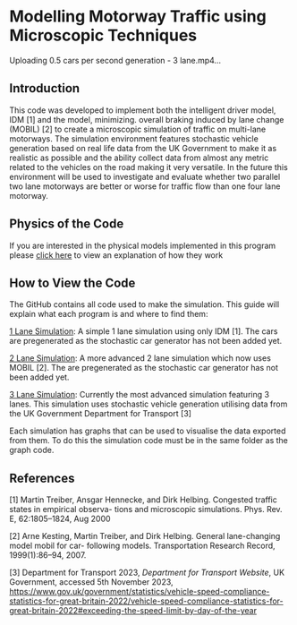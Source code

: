 # Modelling Motorway Traffic using Microscopic Techniques


Uploading 0.5 cars per second generation - 3 lane.mp4…


## Introduction
This code was developed to implement both the intelligent driver model, IDM [1] and the model, minimizing.
overall braking induced by lane change (MOBIL) [2] to create a microscopic simulation of
traffic on multi-lane motorways. The simulation environment features stochastic vehicle
generation based on real life data from the UK Government to make it as realistic as possible
and the ability collect data from almost any metric related to the vehicles on the road making
it very versatile. In the future this environment will be used to investigate and evaluate
whether two parallel two lane motorways are better or worse for traffic flow than one four
lane motorway.

## Physics of the Code

If you are interested in the physical models implemented in this program please [click here](https://github.com/M1lesBaker/Traffic_Project/blob/master/Explanation%20of%20MOBIL%20and%20IDM.pdf) to view an explanation of how they work

## How to View the Code
The GitHub contains all code used to make the simulation. This guide will explain what each program is and where to find them:

[1 Lane Simulation](https://github.com/M1lesBaker/Traffic_Project/blob/master/Programs/Early%20Days%20Work/1%20Lane%20Simulation/1%20Lane%20Simulation%20Finished.py): 
A simple 1 lane simulation using only IDM [1]. The cars are pregenerated as the stochastic car generator has not been added yet.

[2 Lane Simulation](https://github.com/M1lesBaker/Traffic_Project/blob/master/Programs/Multi-Lane%20Simulation/2%20Lane%20Version%202/Two%20Lane%20Simulation%20Finished.py): 
A more advanced 2 lane simulation which now uses MOBIL [2]. The are pregenerated as the stochastic car generator has not been added yet.

[3 Lane Simulation](https://github.com/M1lesBaker/Traffic_Project/blob/master/Programs/Multi-Lane%20Simulation/3%20Lane%20Version%201/Three%20Lane%20Simulation.py): 
Currently the most advanced simulation featuring 3 lanes. This simulation uses stochastic vehicle generation utilising data from the UK Government Department for Transport [3]

Each simulation has graphs that can be used to visualise the data exported from them. To do this the simulation code must be in the same folder as the graph code.

## References

[1] Martin Treiber, Ansgar Hennecke, and Dirk Helbing. Congested traffic states in empirical observa-
tions and microscopic simulations. Phys. Rev. E, 62:1805–1824, Aug 2000

[2] Arne Kesting, Martin Treiber, and Dirk Helbing. General lane-changing model mobil for car-
following models. Transportation Research Record, 1999(1):86–94, 2007.

[3] Department for Transport 2023, *Department for Transport Website*, UK Government, accessed 5th November 2023, <https://www.gov.uk/government/statistics/vehicle-speed-compliance-statistics-for-great-britain-2022/vehicle-speed-compliance-statistics-for-great-britain-2022#exceeding-the-speed-limit-by-day-of-the-year>
